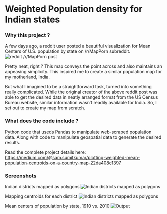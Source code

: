 # Weighted Population density for Indian states

### Why this project ?
A few days ago, a reddit user posted a beautiful visualization for Mean Centers of U.S. population by state on /r/MapPorn subreddit.
![reddit /r/MapPorn post](https://cdn-images-1.medium.com/max/1000/1*hU3J73baFXc_ogL-rjhCTA.png)

Pretty neat, right ? This map conveys the point across and also maintains an appeasing simplicity. This inspired me to create a similar population map for my motherland, India.

But what I imagined to be a straightforward task, turned into something really complicated. While the original creator of the above reddit post was able to get the desired data in neatly arranged format from the US Census Bureau website, similar information wasn’t readily available for India. So, I set out to create my map from scratch.

### What does the code include ?
Python code that useds Pandas to manipulate web-scraped population data. Along with code to manipulate geospatial data to generate the desired results.

Read the complete project details here:
https://medium.com/@sam.sumitkumar/plotting-weighted-mean-population-centroids-on-a-country-map-22da408c1397

### Screenshots
Indian districts mapped as polygons
![Indian districts mapped as polygons](https://cdn-images-1.medium.com/max/1000/1*AtdiA7yDWs6a_yYk4ZcZlQ.png)

Mapping centroids for each district
![Indian districts mapped as polygons](https://cdn-images-1.medium.com/max/1000/1*viLwWvgk0PWIafUQSzLBqQ.png)

Mean centers of population by state, 1910 vs. 2010
![Output](https://cdn-images-1.medium.com/max/1000/1*f50rwoMlTzi7MlXqumvfGg.png)
